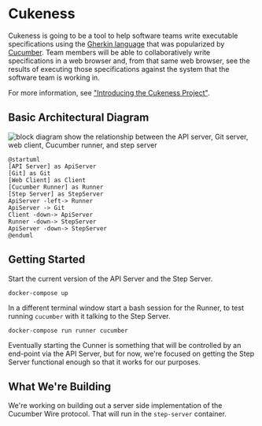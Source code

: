 # Cukeness

Cukeness is going to be a tool to help software teams write executable specifications using the [Gherkin language](https://docs.cucumber.io/gherkin/reference/) that was popularized by [Cucumber](https://docs.cucumber.io/). Team members will be able to collaboratively write specifications in a web browser and, from that same web browser, see the results of executing those specifications against the system that the software team is working in.

For more information, see ["Introducing the Cukeness Project"](https://corgibytes.com/blog/2018/09/25/cukeness-intro/).

## Basic Architectural Diagram

<img alt='block diagram show the relationship between the API server, Git server, web client, Cucumber runner, and step server' src='https://g.gravizo.com/svg?%5BAPI%20Server%5D%20as%20ApiServer%3B%0A%5BGit%5D%20as%20Git%3B%0A%5BWeb%20Client%5D%20as%20Client%3B%0A%5BCucumber%20Runner%5D%20as%20Runner%3B%0A%5BStep%20Server%5D%20as%20StepServer%3B%0AApiServer%20-left-%3E%20Runner%3B%0AApiServer%20-%3E%20Git%3B%0AClient%20-down-%3E%20ApiServer%3B%0ARunner%20-down-%3E%20StepServer%3B%0AApiServer%20-down-%3E%20StepServer%3B%0A%40enduml%3B'>

```plantuml
@startuml
[API Server] as ApiServer
[Git] as Git
[Web Client] as Client
[Cucumber Runner] as Runner
[Step Server] as StepServer
ApiServer -left-> Runner
ApiServer -> Git
Client -down-> ApiServer
Runner -down-> StepServer
ApiServer -down-> StepServer
@enduml
```

## Getting Started

Start the current version of the API Server and the Step Server.

```
docker-compose up
```

In a different terminal window start a bash session for the Runner, to test running `cucumber` with it talking to the Step Server.

```
docker-compose run runner cucumber
```

Eventually starting the Cunner is something that will be controlled by an end-point via the API Server, but for now, we're focused on getting the Step Server functional enough so that it works for our purposes.

## What We're Building

We're working on building out a server side implementation of the Cucumber Wire protocol. That will run in the `step-server` container.

